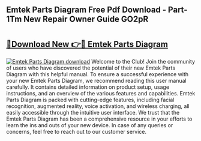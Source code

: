 ## Emtek Parts Diagram Free Pdf Download - Part-1Tm New Repair Owner Guide GO2pR

# <h2><a href="http://dfs0yua.blite.top/?on=Emtek+Parts+Diagram">🔗Download New 👉🔴 Emtek Parts Diagram</a></h2>

[![Emtek Parts Diagram download](https://i.imgur.com/lujVjoI.png)](http://dfs0yua.blite.top/?on=Emtek+Parts+Diagram)
Welcome to the Club! Join the community of users who have discovered the potential of their new Emtek Parts Diagram with this helpful manual. To ensure a successful experience with your new Emtek Parts Diagram, we recommend reading this user manual carefully. It contains detailed information on product setup, usage instructions, and an overview of the various features and capabilities. Emtek Parts Diagram is packed with cutting-edge features, including facial recognition, augmented reality, voice activation, and wireless charging, all easily accessible through the intuitive user interface. We trust that the Emtek Parts Diagram has been a comprehensive resource in your efforts to learn the ins and outs of your new device. In case of any queries or concerns, feel free to reach out to our customer service.
